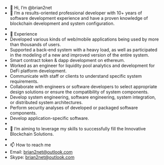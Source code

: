 - 👋 Hi, I’m @brian2net
- 👀 I’m a results-oriented professional developer with 10+ years of software development experience and have a proven knowledge of blockchain development and system configuration.
- 
- 🌱 Experience
- Developed various kinds of web/mobile applications being used by more than thousands of users.
- Supported a back-end system with a heavy load, as well as participated in the modeling of a new and improved version of the entire system.
- Smart contract token & dapp development on ethereum.
- Worked as an engineer for liquidity pool analytics and development for DeFi platform development.
- Communicate with staff or clients to understand specific system requirements.
- Collaborate with engineers or software developers to select appropriate design solutions or ensure the compatibility of system components.
- Develop system engineering, software engineering, system integration, or distributed system architectures.
- Perform security analyses of developed or packaged software components.
- Develop application-specific software.
- 
- 💞️ I’m aiming to leverage my skills to successfully fill the Innovative Blockchain Solutions.
- 
- 📫 How to reach me
- Email: brian2net@outlook.com
- Skype: brian2net@outlook.com
